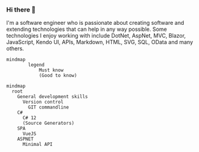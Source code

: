 ### Hi there 👋
I'm a software engineer who is passionate about creating software and extending technologies that can help in any way possible. Some technologies I enjoy working with include DotNet, AspNet, MVC, Blazor, JavaScript, Kendo UI, APIs, Markdown, HTML, SVG, SQL, OData and many others.

```mermaid
mindmap
        legend
            Must know
            (Good to know)
```

```mermaid
mindmap
  root
    General development skills
      Version control
        GIT commandline
    C#
      C# 12
      (Source Generators)
    SPA
      VueJS
    ASPNET
      Minimal API
```

<!--
**renevdhoek/renevdhoek** is a ✨ _special_ ✨ repository because its `README.md` (this file) appears on your GitHub profile.

Here are some ideas to get you started:

- 🔭 I’m currently working on ...
- 🌱 I’m currently learning ...
- 👯 I’m looking to collaborate on ...
- 🤔 I’m looking for help with ...
- 💬 Ask me about ...
- 📫 How to reach me: ...
- 😄 Pronouns: ...
- ⚡ Fun fact: ...
-->
